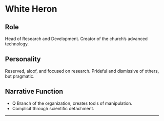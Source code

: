 # White Heron

## Role
Head of Research and Development. Creator of the church’s advanced technology.

## Personality
Reserved, aloof, and focused on research. Prideful and dismissive of others, but pragmatic.

## Narrative Function
- Q Branch of the organization, creates tools of manipulation.
- Complicit through scientific detachment.

---
